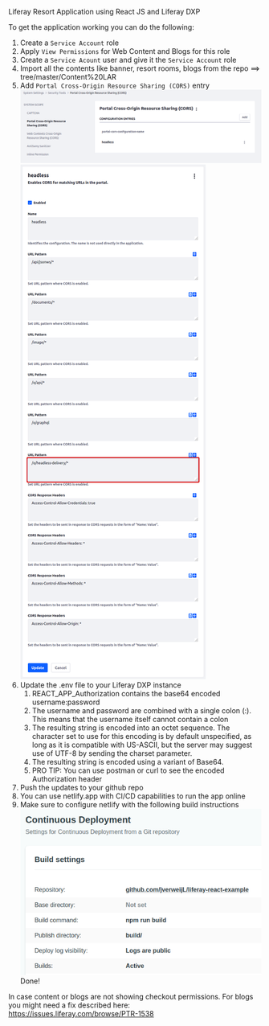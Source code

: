 Liferay Resort Application using React JS and Liferay DXP

To get the application working you can do the following:
1. Create a `Service Account` role
1. Apply `View Permissions` for Web Content and Blogs for this role
1. Create a `Service Acount` user and give it the `Service Account` role
1. Import all the contents like banner, resort rooms, blogs from the repo ==> tree/master/Content%20LAR
1. Add `Portal Cross-Origin Resource Sharing (CORS)` entry  
![](cors-01.png "")
![](cors-02.png "")
1. Update the .env file to your Liferay DXP instance  
   1. REACT_APP_Authorization contains the base64 encoded username:password
   1. The username and password are combined with a single colon (:). This means that the username itself cannot contain a colon  
   1. The resulting string is encoded into an octet sequence. The character set to use for this encoding is by default unspecified, as long as it is compatible with US-ASCII, but the server may suggest use of UTF-8 by sending the charset parameter.
   1. The resulting string is encoded using a variant of Base64.
   1. PRO TIP: You can use postman or curl to see the encoded Authorization header
1. Push the updates to your github repo
1. You can use netlify.app with CI/CD capabilities to run the app online
1. Make sure to configure netlify with the following build instructions  
![](netlify.png "")
Done!

In case content or blogs are not showing checkout permissions. For blogs you might need a fix described here: https://issues.liferay.com/browse/PTR-1538